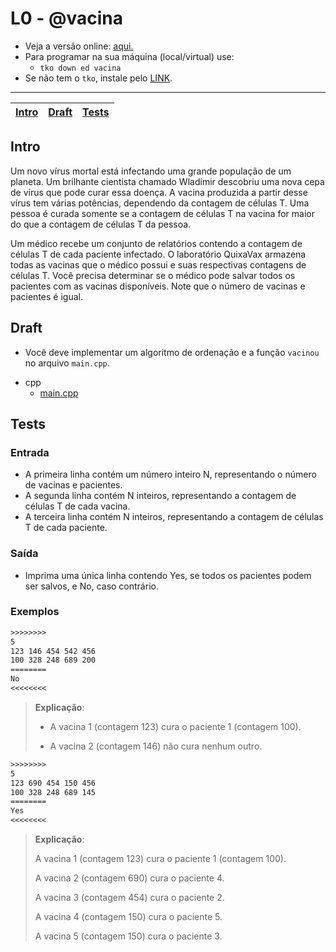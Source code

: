 # L0 - @vacina

- Veja a versão online: [aqui.](https://github.com/qxcodeed/arcade/blob/master/base/vacina/Readme.md)
- Para programar na sua máquina (local/virtual) use:
  - `tko down ed vacina`
- Se não tem o `tko`, instale pelo [LINK](https://github.com/senapk/tko#tko).

---

<!-- toch -->
[Intro](#intro) | [Draft](#draft) | [Tests](#tests)
-- | -- | --
<!-- toch -->

## Intro

Um novo vírus mortal está infectando uma grande população de um planeta. Um brilhante cientista chamado Wladimir descobriu uma nova cepa de vírus que pode curar essa doença. A vacina produzida a partir desse vírus tem várias potências, dependendo da contagem de células T. Uma pessoa é curada somente se a contagem de células T na vacina for maior do que a contagem de células T da pessoa.

Um médico recebe um conjunto de relatórios contendo a contagem de células T de cada paciente infectado. O laboratório QuixaVax armazena todas as vacinas que o médico possui e suas respectivas contagens de células T. Você precisa determinar se o médico pode salvar todos os pacientes com as vacinas disponíveis. Note que o número de vacinas e pacientes é igual.

## Draft

- Você deve implementar um algoritmo de ordenação e a função `vacinou` no arquivo `main.cpp`.

<!-- links .cache/draft -->
- cpp
  - [main.cpp](https://github.com/qxcodeed/arcade/blob/master/base/vacina/.cache/draft/cpp/main.cpp)
<!-- links -->

## Tests

### Entrada

- A primeira linha contém um número inteiro N, representando o número de vacinas e pacientes.
- A segunda linha contém N inteiros, representando a contagem de células T de cada vacina.
- A terceira linha contém N inteiros, representando a contagem de células T de cada paciente.

### Saída

- Imprima uma única linha contendo Yes, se todos os pacientes podem ser salvos, e No, caso contrário.

### Exemplos

```txt
>>>>>>>>
5
123 146 454 542 456
100 328 248 689 200
========
No
<<<<<<<<
```

> **Explicação**:
>
> - A vacina 1 (contagem 123) cura o paciente 1 (contagem 100).
>
> - A vacina 2 (contagem 146) não cura nenhum outro.

```txt
>>>>>>>>
5
123 690 454 150 456
100 328 248 689 145
========
Yes
<<<<<<<<
```

> **Explicação**:
>
>A vacina 1 (contagem 123) cura o paciente 1 (contagem 100).
>
> A vacina 2 (contagem 690) cura o paciente 4.
>
> A vacina 3 (contagem 454) cura o paciente 2.
>
> A vacina 4 (contagem 150) cura o paciente 5.
>
> A vacina 5 (contagem 150) cura o paciente 3.
